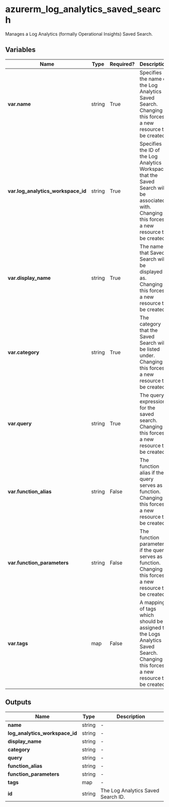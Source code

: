 # azurerm_log_analytics_saved_search

Manages a Log Analytics (formally Operational Insights) Saved Search.

## Variables

| Name | Type | Required? |  Description |
| ---- | ---- | --------- |  ----------- |
| **var.name** | string | True | Specifies the name of the Log Analytics Saved Search. Changing this forces a new resource to be created. | 
| **var.log_analytics_workspace_id** | string | True | Specifies the ID of the Log Analytics Workspace that the Saved Search will be associated with. Changing this forces a new resource to be created. | 
| **var.display_name** | string | True | The name that Saved Search will be displayed as. Changing this forces a new resource to be created. | 
| **var.category** | string | True | The category that the Saved Search will be listed under. Changing this forces a new resource to be created. | 
| **var.query** | string | True | The query expression for the saved search. Changing this forces a new resource to be created. | 
| **var.function_alias** | string | False | The function alias if the query serves as a function. Changing this forces a new resource to be created. | 
| **var.function_parameters** | string | False | The function parameters if the query serves as a function. Changing this forces a new resource to be created. | 
| **var.tags** | map | False | A mapping of tags which should be assigned to the Logs Analytics Saved Search. Changing this forces a new resource to be created. | 



## Outputs

| Name | Type | Description |
| ---- | ---- | --------- | 
| **name** | string  | - | 
| **log_analytics_workspace_id** | string  | - | 
| **display_name** | string  | - | 
| **category** | string  | - | 
| **query** | string  | - | 
| **function_alias** | string  | - | 
| **function_parameters** | string  | - | 
| **tags** | map  | - | 
| **id** | string  | The Log Analytics Saved Search ID. | 